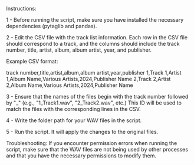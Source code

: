 Instructions: 

1 - Before running the script, make sure you have installed the necessary dependencies (pytaglib and pandas).

2 - Edit the CSV file with the track list information. Each row in the CSV file should correspond to a track, and the columns should include the track number, title, artist, album, album artist, year, and publisher.

Example CSV format:

track number,title,artist,album,album artist,year,publisher
1,Track 1,Artist 1,Album Name,Various Artists,2024,Publisher Name
2,Track 2,Artist 2,Album Name,Various Artists,2024,Publisher Name

3 - Ensure that the names of the files begin with the track number followed by "_" (e.g., "1_Track1.wav", "2_Track2.wav", etc.) This ID will be used to match the files with the corresponding lines in the CSV.

4 - Write the folder path for your WAV files in the script.

5 - Run the script. It will apply the changes to the original files.


Troubleshooting:
If you encounter permission errors when running the script, make sure that the WAV files are not being used by other processes and that you have the necessary permissions to modify them.
